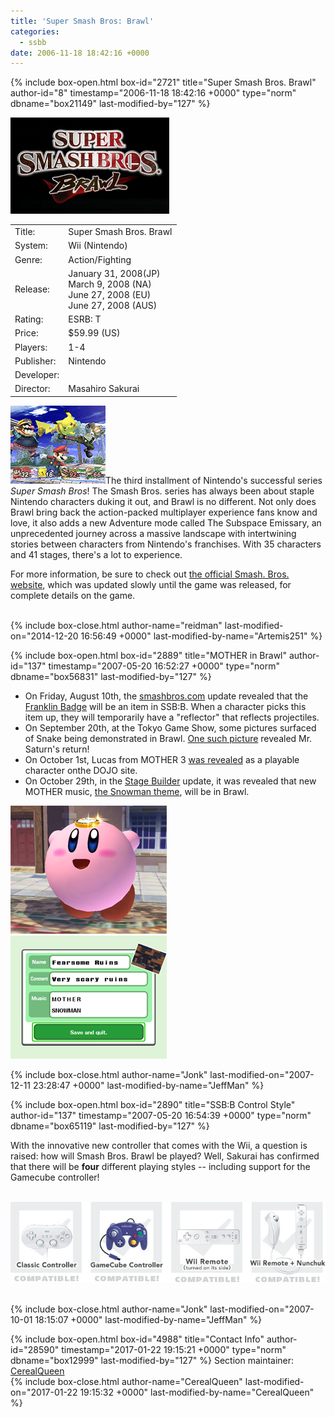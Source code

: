 ```yaml
---
title: 'Super Smash Bros: Brawl'
categories:
  - ssbb
date: 2006-11-18 18:42:16 +0000
---
```

{% include box-open.html box-id="2721" title="Super Smash Bros. Brawl" author-id="8" timestamp="2006-11-18 18:42:16 +0000" type="norm" dbname="box21149" last-modified-by="127" %}
<div class="gameinfo">
	<img src="title.png" alt="Super Smash Bros. Brawl" />
	<table valign="top">
		<tr>
			<td class="label">Title:</td>
			<td>Super Smash Bros. Brawl</td>
		</tr>
		<tr>
			<td class="label">System:</td>
			<td>Wii (Nintendo)</td>
		</tr>
		<tr>
			<td class="label">Genre:</td>
			<td>Action/Fighting</td>
		</tr>
		<tr>
			<td class="label">Release:</td>
                        <td>January 31, 2008(JP)<br />March 9, 2008 (NA)<br />June 27, 2008 (EU)<br />June 27, 2008 (AUS)</td>
		</tr>
		<tr>
			<td class="label">Rating:</td>
			<td>ESRB: T</td>
		</tr>
		<tr>
			<td class="label">Price:</td>
			<td>$59.99 (US)</td>
		</tr>
		<tr>
			<td class="label">Players:</td>
			<td>1-4</td>
		</tr>
		<tr>
			<td class="label">Publisher:</td>
			<td>Nintendo</td>
		</tr>
		<tr>
			<td class="label">Developer:</td>
		</tr>
		<tr>
			<td class="label">Director:</td>
			<td>Masahiro Sakurai</td>
		</tr>
	</table>
</div>
<p><img class="picleft" src="/ssbb/screenshots/gameplay1.gif" title="" />The third installment of Nintendo's successful series <i>Super Smash Bros</i>! The Smash Bros. series has always been about staple Nintendo characters duking it out, and Brawl is no different. Not only does Brawl bring back the action-packed multiplayer experience fans know and love, it also adds a new Adventure mode called The Subspace Emissary, an unprecedented journey across a massive landscape with intertwining stories between characters from Nintendo's franchises. With 35 characters and 41 stages, there's a lot to experience.

For more information, be sure to check out <a href="http://www.smashbros.com/">the official Smash. Bros. website</a>, which was updated slowly until the game was released, for complete details on the game.</p>
<br  class="cleary" />
{% include box-close.html author-name="reidman" last-modified-on="2014-12-20 16:56:49 +0000" last-modified-by-name="Artemis251" %}

{% include box-open.html box-id="2889" title="MOTHER in Brawl" author-id="137" timestamp="2007-05-20 16:52:27 +0000" type="norm" dbname="box56831" last-modified-by="127" %}
<p>
<table1><ul>
<li>On Friday, August 10th, the <a href="http://www.smashbros.com/en_uk/items/item08.html">smashbros.com</a> update revealed that the <a href="http://starmen.net/merchandise/misc/fbadge.php">Franklin Badge</a> will be an item in SSB:B. When a character picks this item up, they will temporarily have a "reflector" that reflects projectiles.</li>
<li>On September 20th, at the Tokyo Game Show, some pictures surfaced of Snake being demonstrated in Brawl. <a href="http://starmen.net/ssbb/confirmed/mrsaturn.jpg" title="Not shown here because of Snake's butt">One such picture</a> revealed Mr. Saturn's return!</li>
<li>On October 1st, Lucas from MOTHER 3 <a href="http://www.smashbros.com/en_us/characters/lucas.html">was revealed</a> as a playable character onthe DOJO site.</li>
<li>On October 29th, in the <a href="http://www.smashbros.com/en_us/gamemode/various/various10.html">Stage Builder</a> update, it was revealed that new MOTHER music, <a href="/mother1/music/Snowman.mp3">the Snowman theme</a>, will be in Brawl.</li>
</ul>
</table1>
<table2>
<img src="/ssbb/confirmed/kirbybadge.jpg" title="Kirby wearing the Franklin Badge" /><br/>
<img src="/ssbb/music_snowman.jpg" title="New MOTHER music" />
</table2>

<table3></table3>
</p>
{% include box-close.html author-name="Jonk" last-modified-on="2007-12-11 23:28:47 +0000" last-modified-by-name="JeffMan" %}

{% include box-open.html box-id="2890" title="SSB:B Control Style" author-id="137" timestamp="2007-05-20 16:54:39 +0000" type="norm" dbname="box65119" last-modified-by="127" %}
<p>With the innovative new controller that comes with the Wii, a question is raised: how will Smash Bros. Brawl be played? Well, Sakurai has confirmed that there will be <b>four</b> different playing styles -- including support for the Gamecube controller!<br />
<br />
<center><img src="/ssbb/controllers.png" alt="Four kinds of control!" /></center></p>
<br  class="cleary" />
{% include box-close.html author-name="Jonk" last-modified-on="2007-10-01 18:15:07 +0000" last-modified-by-name="JeffMan" %}

{% include box-open.html box-id="4988" title="Contact Info" author-id="28590" timestamp="2017-01-22 19:15:21 +0000" type="norm" dbname="box12999" last-modified-by="127" %}
<table1 />
Section maintainer:<br />
<table2 />
<a href="https://forum.starmen.net/members/CerealQueen">CerealQueen</a><br />
<table3 />
{% include box-close.html author-name="CerealQueen" last-modified-on="2017-01-22 19:15:32 +0000" last-modified-by-name="CerealQueen" %}
